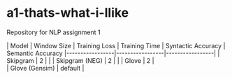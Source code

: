 # a1-thats-what-i-llike

Repository for NLP assignment 1

| Model | Window Size | Training Loss | Training Time | Syntactic Accuracy | Semantic Accuracy
|-----------------|-----------------|-----------------|
| Skipgram  | 2 |  |
| Skipgram (NEG)  | 2 |   |
| Glove | 2  |           
| Glove (Gensim) | default |
